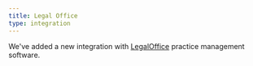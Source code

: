 ```yaml
---
title: Legal Office
type: integration
---
```


We've added a new integration with [LegalOffice](https://legaloffice.co.nz/) practice management software.